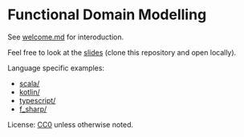 # Functional Domain Modelling

See [welcome.md](welcome.md) for interoduction.

Feel free to look at the [slides](slides/index.html) (clone this repository and open locally).

Language specific examples:
 * [scala/](scala/)
 * [kotlin/](kotlin/)
 * [typescript/](typescript/)
 * [f_sharp/](f_sharp/)

License: [CC0](https://creativecommons.org/choose/zero/) unless otherwise noted.
